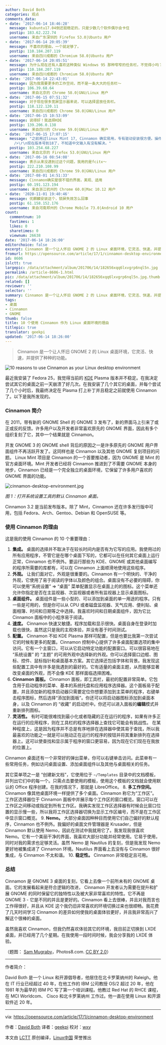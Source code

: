```yaml
---
author: David Both
categories: 观点
comments_data:
- date: '2017-06-14 18:46:28'
  message: kubuntu17.04倒还挺稳定的，只是少数几个软件偶尔会卡住
  postip: 183.62.222.74
  username: 来自广东深圳的 Firefox 53.0|Ubuntu 用户
- date: '2017-06-14 20:05:39'
  message: 不喜欢的理由，一个就足够了。
  postip: 110.184.207.119
  username: 来自四川成都的 Chromium 58.0|Ubuntu 用户
- date: '2017-06-14 20:05:51'
  message: 为什么现在还有人喜欢这种类似 Windows 95 那种窄窄的任务栏，不觉得小吗？
  postip: 110.184.207.119
  username: 来自四川成都的 Chromium 58.0|Ubuntu 用户
- date: '2017-06-14 22:43:01'
  message: 因为我需要更多的工作空间，而不是一条大大的任务栏～
  postip: 106.39.68.64
  username: 来自北京的 Chrome 58.0|GNU/Linux 用户
- date: '2017-06-15 07:51:32'
  message: 对于现在很多宽屏显示器来说，可以选择竖放任务栏。
  postip: 118.122.120.11
  username: 来自四川成都的 Chrome 58.0|GNU/Linux 用户
- date: '2017-06-15 10:53:09'
  message: 说得好！我选择KDE
  postip: 139.206.0.138
  username: 来自四川的 Chrome 59.0|GNU/Linux 用户
- date: '2017-06-15 17:07:15'
  message: "之前用过linux Mint 17, Cinnamon 确实易用，专有驱动安装很方便。操作跟 Windows 很接近。<br />\r\n但是有个问题就是中文输入法一直没有解决好，最后就放弃了。<br
    />\r\n现在版本号到18了，不知道中文输入有没有解决。"
  postip: 103.254.68.227
  username: 来自北京的 Firefox 53.0|GNU/Linux 用户
- date: '2017-06-16 08:54:08'
  message: 表示从来没遇到过这个问题，我用的是fcitx～
  postip: 222.210.108.99
  username: 来自四川成都的 Chrome 59.0|GNU/Linux 用户
- date: '2017-08-01 14:51:33'
  message: Cinnamon确实是很不错的界面，美观、适用
  postip: 60.191.123.194
  username: 来自浙江杭州的 Chrome 60.0|Mac 10.12 用户
- date: '2020-11-01 19:40:46'
  message: 优麒麟安装这个，锁屏失效怎么回事
  postip: 61.158.152.176
  username: 来自河南郑州的 Chrome Mobile 73.0|Android 10 用户
count:
  commentnum: 10
  favtimes: 1
  likes: 0
  sharetimes: 0
  viewnum: 26638
date: '2017-06-14 18:26:00'
editorchoice: false
excerpt: Cinnamon 是一个让人怀旧 GNOME 2 的 Linux 桌面环境，它灵活、快速，并提供了种种的功能。
fromurl: https://opensource.com/article/17/1/cinnamon-desktop-environment
id: 8606
islctt: true
largepic: /data/attachment/album/201706/14/182656xqq6lxvgrp6nql5n.jpg
permalink: /article-8606-1.html
pic: /data/attachment/album/201706/14/182656xqq6lxvgrp6nql5n.jpg.thumb.jpg
related: []
reviewer: ''
selector: ''
summary: Cinnamon 是一个让人怀旧 GNOME 2 的 Linux 桌面环境，它灵活、快速，并提供了种种的功能。
tags:
- 桌面
- Cinnamon
- GNOME
thumb: false
title: 10 个使用 Cinnamon 作为 Linux 桌面环境的理由
titlepic: true
translator: geekpi
updated: '2017-06-14 18:26:00'
---
```



> 
> Cinnamon 是一个让人怀旧 GNOME 2 的 Linux 桌面环境，它灵活、快速，并提供了种种的功能。
> 
> 
> 


![10 reasons to use Cinnamon as your Linux desktop environment](/data/attachment/album/201706/14/182656xqq6lxvgrp6nql5n.jpg "10 reasons to use Cinnamon as your Linux desktop environment")


最近我安装了 Fedora 25，我觉得当前的 [KDE](https://opensource.com/life/15/4/9-reasons-to-use-kde) Plasma 版本并不稳定。在我决定尝试其它的桌面之前一天崩溃了好几次。在我安装了几个其它的桌面，并每个尝试了几个小时后，我最终决定在 Plasma 打上补丁并且稳定之前就使用 Cinnamon 了。以下是我所发现的。


### Cinnamon 简介


在 2011，带有新的 GNOME Shell 的 GNOME 3 发布了，新的界面马上引来了或正或反的反馈。许多用户以及开发者非常喜欢原先的 GNOME 界面，因此有多个组织复刻了它，其中一个结果就是 Cinnamon。


开发 GNOME 3 的 GNOME shell 背后的原因之一是许多原先的 GNOME 用户界面组件不再活跃开发了。这同样也是 Cinnamon 以及其他 GNOME 复刻项目的问题。 Linux Mint 项目是 Cinnamon 的一个首要推动者，因为 GNOME 是 Mint 的官方桌面环境。Mint 开发者已经将 Cinnamon 推进到了不需要 GNOME 本身的地步，Cinnamon 已经是一个完全独立的桌面环境，它保留了许多用户喜欢的 GNOME 界面的功能。


![cinnamon-desktop-environment.jpg](/data/attachment/album/201706/14/182657sfflfgzzddqdg9qh.jpg)


*图 1：打开系统设置工具的默认 Cinnamon 桌面。*


Cinnamon 3.2 是当前发布版本。除了 Mint，Cinnamon 还在许多发行版中可用，包括 Fedora、Arch、Gentoo、Debian 和 OpenSUSE 等。


### 使用 Cinnamon 的理由


这是我的使用 Cinnamon 的 10 个重要理由：


1. **集成。** 桌面的选择并不取决于在较长时间内是否有为它写的应用。我使用过的所有应用程序，不管它是在哪个桌面下写的，它都可以在任何其它桌面上运行正常，Cinnamon 也不例外。要运行那些为 KDE、GNOME 或其他桌面编写的程序所需要的库都有，可以在 Cinnamon 上面顺滑地使用这些程序。
2. **外观。** 让我们面对它，外观是很重要的。Cinnamon 有一个明快的、干净的外观，它使用了易于阅读的字体以及颜色的组合。桌面没有不必要的阻碍，你可以使用“系统设置” => “桌面” 菜单配置显示在桌面上的的图标。这个菜单还允许你指定是否在主监视器、次监视器或者所有监视器上显示桌面图标。
3. **桌面组件。** 桌面组件是一些小型的、可以添加到桌面的单一用途的程序。只有一些是可用的，但是你可以从 CPU 或者磁盘监视器、天气应用、便利贴、桌面相簿、时间和日期等之中选择。我喜欢时间和日期桌面组件，因为它比 Cinnamon 面板中的小程序易于阅读。
4. **速度。** Cinnamon 快速又敏捷。程序加载和显示很快。桌面自身在登录时加载也很快，虽然这只是我的主观体验，并没有基于时间测试。
5. **配置。**  Cinnamon 不如 KDE Plasma 那样可配置，但是也要比我第一次尝试它的时候有更多的配置。Cinnamon 控制中心提供了许多桌面配置选项的集中访问。它有一个主窗口，可以从它启动特定功能的配置窗口。可以很容易地在 “系统设置” 的 “主题” 的可用外观中选择新的外观。你可以选择窗口边框、图标、控件、鼠标指针和桌面基本方案。其它选择还包括字体和背景。我发现这些配置工具中有许多是我遇到的最好的。它有适量的桌面主题，从而能够显著改变桌面的外观，而不会像 KDE 那样面临选择困难。
6. **Cinnamon 面板。** Cinnamon 面板，即工具栏，最初的配置非常简单。它包含用于启动程序的菜单、基本的系统托盘和应用程序选择器。这个面板易于配置，并且添加新的程序启动器只需要定位你想要添加到主菜单的程序，右键单击程序图标，然后选择“添加到面板”。你还可以将启动器图标添加到桌面本身，以及 Cinnamon 的 “收藏” 的启动栏中。你还可以进入面板的**编辑**模式并重新排列图标。
7. **灵活性。** 有时可能很难找到最小化或者隐藏的正在运行的程序，如果有许多正在运行的应用程序，则在工具栏的程序选择器上查找它可能会有挑战性。 在某种程度上，这是因为程序并不总是有序地排在选择器中使其易于查找，所以我最喜欢的功能之一就是可以拖动正在运行的程序的按钮并将其重新排列在选择器上。这可以使查找和显示属于程序的窗口更容易，因为现在它们现在在我放的位置上。


Cinnamon 桌面还有一个非常好的弹出菜单，你可以右键单击访问。此菜单有一些常用任务，例如访问桌面设置、添加桌面组件以及其他与桌面相关的任务。


其它菜单项之一是 “创建新文档”，它使用位于 `~/Templates` 目录中的文档模板，并列出它们中的每一个。只需点击要使用的模板，使用这个模板的文档就会使用默认的 Office 程序创建。在我的情况下，那就是 LibreOffice。
8. **多工作空间。** Cinnamon 像其他桌面环境一样提供了多个桌面。Cinnamon 称它为“工作区”。工作区选择器位于 Cinnamon 面板中并展示每个工作区的窗口概览。窗口可以在工作区之间移动或指定到所有工作区。我确实发现工作区选择器有时候会比窗口位置的显示慢一些，所以我将工作区选择器切换为显示工作区编号，而不是在工作区中显示窗口概览。
9. **Nemo。** 大部分桌面因种种目而使用它们自己偏好的默认程序，Cinnamon 也不例外。我偏好的桌面文件管理器是 Krusader，但是 Cinnamon 默认使用 Nemo，因此在测试中我就用它了。我发现我很喜欢 Nemo。它有一个美丽干净的界面，我喜欢大部分功能并经常使用。它易于使用，同时对我的需求也足够灵活。虽然 Nemo 是 Nautilus 的复刻，但是我发现 Nemo 更好地被集成进了 Cinnamon 环境。Nautilus 界面看上去没有与 Cinnamon 很好集成，与 Cinnamon 不太和谐。
10. **稳定性。** Cinnamon 非常稳定且可用。


### 总结


Cinnamon 是 GNOME 3 桌面的复刻，它看上去像一个前所未有的 GNOME 桌面。它的发展看起来是符合逻辑的改进， Cinnamon 开发者认为需要在提升和扩展 GNOME 的同时保留它的独特性以及被大家非常喜欢的特性。它不再是 GNOME 3 - 它是不同的并且是更好的。Cinnamon 看上去很棒，并且对我而言也工作得很好，并且从 KDE 这个我仍旧非常喜欢的环境切换过来也很顺畅。我花费了几天时间学习 Cinnamon 的差异如何使我的桌面体验更好，并且我非常高兴了解这个很棒的桌面。


虽然我喜欢 Cinnamon，但我仍然喜欢体验其它的环境，我目前正切换到 LXDE 桌面，并已经用了几个星期。在我使用一段时间时候，我会分享我的 LXDE 体验。


（题图： [Sam Mugraby](https://commons.wikimedia.org/wiki/File:Cinnamon-other.jpg)，Photos8.com. [CC BY 2.0](https://creativecommons.org/licenses/by/2.0/deed.en)）




---


作者简介：


David Both 是一个 Linux 和开源倡导者，他居住在北卡罗莱纳州的 Raleigh。他在 IT 行业已经超过 40 年，在他工作的 IBM 公司教授 OS/2 超过 20 年，他在 1981 年为最早的 IBM PC 写了第一个培训课程。他教过 Red Hat 的 RHCE 课程，在 MCI Worldcom、 Cisco 和北卡罗莱纳州 工作过。他一直在使用 Linux 和开源软件近 20 年。




---


via: <https://opensource.com/article/17/1/cinnamon-desktop-environment>


作者：[David Both](https://opensource.com/users/dboth) 译者：[geekpi](https://github.com/geekpi) 校对：[wxy](https://github.com/wxy)


本文由 [LCTT](https://github.com/LCTT/TranslateProject) 原创编译，[Linux中国](https://linux.cn/) 荣誉推出